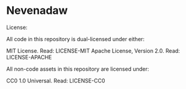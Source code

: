# Nevenadaw

License:

All code in this repository is dual-licensed under either:

MIT License. Read: LICENSE-MIT
Apache License, Version 2.0. Read: LICENSE-APACHE

All non-code assets in this repository are licensed under:

CC0 1.0 Universal. Read: LICENSE-CC0
